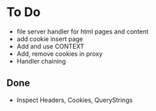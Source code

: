 # To Do

- file server handler for html pages and content
- add cookie insert page
- Add and use CONTEXT
- Add, remove cookies in proxy
- Handler chaining


## Done
- Inspect Headers, Cookies, QueryStrings
